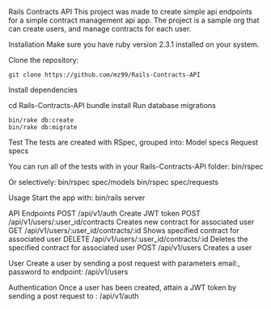 Rails Contracts API
This project was made to create simple api endpoints for a simple contract management api app. The project is a sample org that can create users, and manage contracts for each user.  


Installation
Make sure you have ruby version 2.3.1 installed on your system.

Clone the repository:

    git clone https://github.com/mz99/Rails-Contracts-API
Install dependencies

cd Rails-Contracts-API
    bundle install
Run database migrations

    bin/rake db:create
    bin/rake db:migrate

Test
The tests are created with RSpec, grouped into:
Model specs
Request specs

You can run all of the tests with in your Rails-Contracts-API folder:
bin/rspec

Or selectively:
bin/rspec spec/models
bin/rspec spec/requests


Usage
Start the app with:
bin/rails server

API Endpoints
POST   /api/v1/auth                                  Create JWT token
POST   /api/v1/users/:user_id/contracts              Creates new contract for associated user
GET    /api/v1/users/:user_id/contracts/:id          Shows specified contract for associated user
DELETE /api/v1/users/:user_id/contracts/:id          Deletes the specified contract for associated user
POST   /api/v1/users                                 Creates a user

User
Create a user by sending a post request with parameters email:, password to endpoint:
/api/v1/users

Authentication
Once a user has been created, attain a JWT token by sending a post request to :
/api/v1/auth
